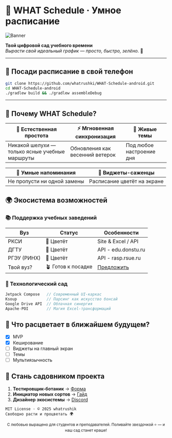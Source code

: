 # 🌿 WHAT Schedule · Умное расписание

![Banner](https://raw.githubusercontent.com/whatrushki/WHAT-Schedule-android/refs/heads/master/github/app_banner.jpg)

**Твой цифровой сад учебного времени**  
_Вырасти свой идеальный график — просто, быстро, зелёно._ 🌱

---

## 🌱 Посади расписание в свой телефон

```bash
git clone https://github.com/whatrushki/WHAT-Schedule-android.git
cd WHAT-Schedule-android
./gradlew build && ./gradlew assembleDebug
```

---

## 🍃 Почему WHAT Schedule?

| **🌳 Естественная простота**                   | **⚡ Мгновенная синхронизация** | **🎨 Живые темы**        |
| ---------------------------------------------- | ------------------------------- | ------------------------ |
| Никакой шелухи — только ясные учебные маршруты | Обновления как весенний ветерок | Под любое настроение дня |

| **🔔 Умные напоминания**    | **📱 Виджеты-саженцы**      |
| --------------------------- | --------------------------- |
| Не пропусти ни одной замены | Расписание цветёт на экране |

## 🌍 Экосистема возможностей

### 📚 Поддержка учебных заведений

| **Вуз**     | **Статус**         | **Особенности**                       |
| ----------- | ------------------ | ------------------------------------- |
| РКСИ        | 🌟 Цветёт          | Site & Excel / API                    |
| ДГТУ        | 🌟 Цветёт          | API - edu.donstu.ru                   |
| РГЭУ (РИНХ) | 🌟 Цветёт          | API - rasp.rsue.ru                    |
| Твой вуз?   | 🪴 Готов к посадке | [Предложить](https://t.me/whatrushik) |

### 🌿 Технологический сад

```kotlin
Jetpack Compose   // Современный UI-каркас
Ksoup             // Парсинг как искусство бонсай
Google Drive API  // Облачная синергия
Apache-POI        // Магия Excel-трансформаций
```

## 🌻 Что расцветает в ближайшем будущем?

- [x] MVP
- [x] Кеширование
- [ ] Виджеты на главный экран
- [ ] Темы
- [ ] Мультиязычность

## 💚 Стань садовником проекта

1. **Тестировщик-ботаник** → [Форма](https://forms.gle/example)
2. **Инициатор новых сортов** → [Гайд](https://example.com/guide)
3. **Дизайнер экосистемы** → [Discord](https://discord.gg/example)

```text
MIT License · © 2025 whatrushik
Свободно расти и процветать 🌍
```

<div align="center">
  <sub>С любовью выращено для студентов и преподавателей. Поливайте звездочкой ⭐ — и наш сад станет краше!</sub><br>
</div>

